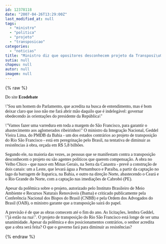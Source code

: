```yaml
---
id: 12378118
date: "2007-04-26T13:29:00Z"
last_modified_at: null
tags:
  - "ministro"
  - "politica"
  - "projeto"
  - "transposicao"
categories:
  - "noticias"
title: "Ministro diz que opositores desconhecem projeto da Transposi\u00e7\u00e3o ou querem compensa\u00e7\u00e3o pol\u00edtica "
sutia: null
chapeu: null
autor: null
imagem: null
---
```

{% raw %}
<p><P><FONT face=Verdana>Do site<STRONG> Ecodebate</STRONG></FONT></P></p>
<p><P><FONT face=Verdana>\"Sou um homem do Parlamento, que acredita na busca de entendimento, mas é bom deixar claro que isso não me fará abrir mão daquilo que é indelegável: governar obedecendo às orientações do presidente da República\" </FONT></P></p>
<p><P><FONT face=Verdana>\"Vamos fazer uma varredura em toda a margem do São Francisco, para garantir o abastecimento aos aglomerados ribeirinhos\" O ministro da Integração Nacional, Geddel Vieira Lima, do PMDB da Bahia - um dos estados contrários ao projeto de transposição do Rio São Francisco - está em peregrinação pelo Brasil, na tentativa de diminuir as resistências à obra, orçada em R$ 5,8 bilhões. </FONT></P></p>
<p><P><FONT face=Verdana>Segundo ele, na maioria das vezes, as pessoas que se manifestam contra a transposição desconhecem o projeto ou são agentes políticos que querem compensação. A obra no Velho Chico - que nasce em Minas Gerais, na Serra da Canastra - prevê a construção de dois canais: um a Leste, que levará água a Pernambuco e Paraíba, a partir da captação no lago da barragem de Itaparica, na Bahia, e outro na direção Norte, abastecendo o Ceará e o Rio Grande do Norte, com a captação nas imediações de Cabrobó (PE). </FONT></P></p>
<p><P><FONT face=Verdana>Apesar da polêmica sobre o projeto, autorizado pelo Instituto Brasileiro de Meio Ambiente e Recursos Naturais Renováveis (Ibama) e criticado publicamente pela Conferência Nacional dos Bispos do Brasil (CNBB) e pela Ordem dos Advogados do Brasil (OAB), o ministro garante que a transposição sairá do papel. </FONT></P></p>
<p><P><FONT face=Verdana>A previsão é de que as obras comecem até o fim do ano. As licitações, lembra Geddel, \"já estão na rua\". O projeto de transposição do Rio São Francisco está longe de ser uma unanimidade. Apesar da polêmica e dos posicionamentos contrários, o senhor acredita que a obra será feita? O que o governo fará para diminuir as resistências? </FONT></P><FONT face=Arial size=2></FONT> </p>
{% endraw %}